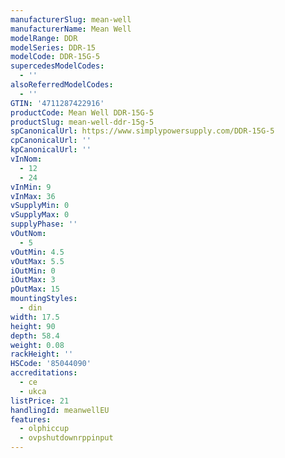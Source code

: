 ```yaml
---
manufacturerSlug: mean-well
manufacturerName: Mean Well
modelRange: DDR
modelSeries: DDR-15
modelCode: DDR-15G-5
supercedesModelCodes:
  - ''
alsoReferredModelCodes:
  - ''
GTIN: '4711287422916'
productCode: Mean Well DDR-15G-5
productSlug: mean-well-ddr-15g-5
spCanonicalUrl: https://www.simplypowersupply.com/DDR-15G-5
cpCanonicalUrl: ''
kpCanonicalUrl: ''
vInNom:
  - 12
  - 24
vInMin: 9
vInMax: 36
vSupplyMin: 0
vSupplyMax: 0
supplyPhase: ''
vOutNom:
  - 5
vOutMin: 4.5
vOutMax: 5.5
iOutMin: 0
iOutMax: 3
pOutMax: 15
mountingStyles:
  - din
width: 17.5
height: 90
depth: 58.4
weight: 0.08
rackHeight: ''
HSCode: '85044090'
accreditations:
  - ce
  - ukca
listPrice: 21
handlingId: meanwellEU
features:
  - olphiccup
  - ovpshutdownrppinput
---
```

